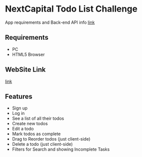 # NextCapital Todo List Challenge
App requirements and Back-end API info [link](https://github.com/clarkr/nextcapital-todo)

## Requirements
- PC
- HTML5 Browser

## WebSite Link
[link](http://50.63.138.117:304/)

## Features

* Sign up
* Log in
* See a list of all their todos
* Create new todos
* Edit a todo
* Mark todos as complete
* Drag to Reorder todos (just client-side)
* Delete a todo (just client-side)
* Filters for Search and showing Incomplete Tasks
